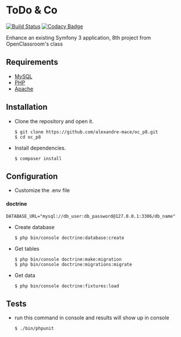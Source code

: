 # ToDo & Co

[![Build Status](https://travis-ci.org/alexandre-mace/oc_p8.svg?branch=dev)](https://travis-ci.org/alexandre-mace/oc_p8)
[![Codacy Badge](https://api.codacy.com/project/badge/Grade/fa3af388fcac4778abc3db674b7f9a4c)](https://app.codacy.com/app/codacy_alexandre-mace/oc_p8?utm_source=github.com&utm_medium=referral&utm_content=alexandre-mace/oc_p8&utm_campaign=Badge_Grade_Dashboard)

Enhance an existing Symfony 3 application, 8th project from OpenClassroom's class

## Requirements 
*   [MySQL](https://www.mysql.com/fr/)
*   [PHP](http://php.net/manual/fr/intro-whatis.php)
*   [Apache](https://www.apache.org/)

## Installation 
*   Clone the repository and open it.

		$ git clone https://github.com/alexandre-mace/oc_p8.git
		$ cd oc_p8

*   Install dependencies.
		
		$ composer install

## Configuration
*   Customize the .env file

#### doctrine
```
DATABASE_URL="mysql://db_user:db_password@127.0.0.1:3306/db_name"
```

*   Create database 

		$ php bin/console doctrine:database:create

*   Get tables 

		$ php bin/console doctrine:make:migration
		$ php bin/console doctrine:migrations:migrate

*   Get data

		$ php bin/console doctrine:fixtures:load

## Tests
*   run this command in console  and results will show up in console

		$ ./bin/phpunit 
